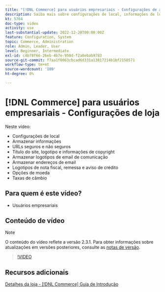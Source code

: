 ```yaml
---
title: "[!DNL Commerce] para usuários empresariais - Configurações de armazenamento"
description: Saiba mais sobre configurações de local, informações de loja, URLs seguros e não seguros, título do site, logotipo, informações de direitos autorais, logotipos de email de comunicação, endereços de email de loja, opções de moeda e taxas de moeda.
kt: 5764
doc-type: video
activity: use
last-substantial-update: 2022-12-28T00:00:00Z
feature: Configuration, System
topic: Commerce, Administration
role: Admin, Leader, User
level: Beginner, Intermediate
exl-id: c4b78f66-26eb-4b7e-950d-f2a8ebab9783
source-git-commit: f7aa1f0063cbcad6d331a13817214b1bf2158571
workflow-type: tm+mt
source-wordcount: '109'
ht-degree: 0%

---
```


# [!DNL Commerce] para usuários empresariais - Configurações de loja

Neste vídeo:

- Configurações de local
- Armazenar informações
- URLs seguros e não seguros
- Título do site, logotipo e informações de copyright
- Armazenar logotipos de email de comunicação
- Armazenar endereços de email
- Logotipos de nota fiscal, remessa e aviso de crédito
- Opções de moeda
- Taxas de câmbio

## Para quem é este vídeo?

- Usuários empresariais

## Conteúdo de vídeo

>[!NOTE]
>
>O conteúdo do vídeo reflete a versão 2.3.1. Para obter informações sobre atualizações em versões posteriores, consulte as [notas de versão](https://experienceleague.adobe.com/docs/commerce-operations/release/notes/overview.html).

>[!VIDEO](https://video.tv.adobe.com/v/35949?quality=12&learn=on)

## Recursos adicionais

[Detalhes da loja - [!DNL Commerce] Guia de Introdução](https://experienceleague.adobe.com/docs/commerce-admin/start/setup/store-details.html)
